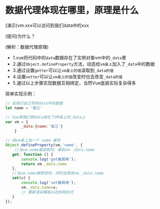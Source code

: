 # 数据代理体现在哪里，原理是什么
(演示)vm.xxx可以访问到我们data中的xxx

(提问)为什么？

(解析：数据代理原理)
- 1.vue将代码中的`data`数据存在了实例对象vm中的`_data`里
- 2.通过`Object.defineProperty`方法，动态给`vm身上`加入了`_data`中的数据
- 3.通过设置`getter`可以让`vm身上的值`读取到`_data的值`
- 4.设置`setter`可以让`vm身上的值`改变时也去改变`_data的值`
- 5.通过以上步骤实现数据互相绑定，当然Vue底层实际复杂得多

简单实现示例：
```js
// 如我们自己写的data中的数据
let name = '张三'

// Vue帮我们把data放在了VM身上的_data上
var vm = {
	   _data:{name:'张三'}
	}

// 给vm身上加一个 name 属性
Object.defineProperty(vm,'name', {
	//当vm.name被读取时，拿到vm._data.name
   get: function () {
	   console.log('get被调用');
	   return vm._data.name
   },
   //当vm.name被修改时，同时去修改vm._data.name
   set(v) {
	   console.log('set被调用');
	   vm._data.name=v;
	   // 重新渲染模板以达到响应式
   }
});
```